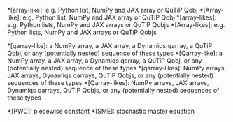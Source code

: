 *[array-like]: e.g. Python list, NumPy and JAX array or QuTiP Qobj
*[Array-like]: e.g. Python list, NumPy and JAX array or QuTiP Qobj
*[array-likes]: e.g. Python lists, NumPy and JAX arrays or QuTiP Qobjs
*[Array-likes]: e.g. Python lists, NumPy and JAX arrays or QuTiP Qobjs

*[qarray-like]: a NumPy array, a JAX array, a Dynamiqs qarray, a QuTiP Qobj, or any (potentially nested) sequence of these types
*[Qarray-like]: a NumPy array, a JAX array, a Dynamiqs qarray, a QuTiP Qobj, or any (potentially nested) sequence of these types
*[qarray-likes]: NumPy arrays, JAX arrays, Dynamiqs qarrays, QuTiP Qobjs, or any (potentially nested) sequences of these types
*[Qarray-likes]: NumPy arrays, JAX arrays, Dynamiqs qarrays, QuTiP Qobjs, or any (potentially nested) sequences  of these types

*[PWC]: piecewise constant
*[SME]: stochastic master equation
